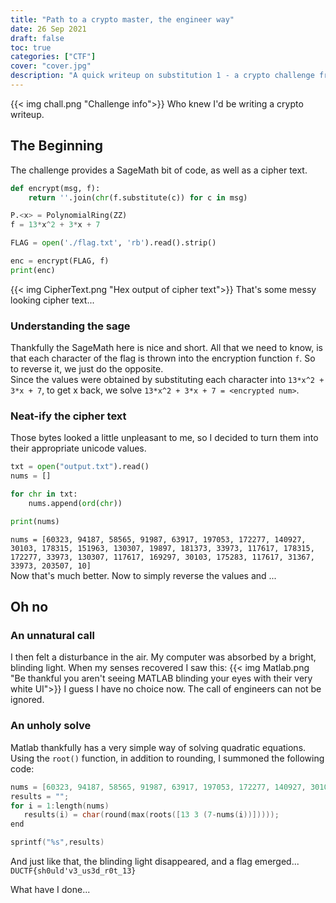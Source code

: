 ```yaml
---
title: "Path to a crypto master, the engineer way"
date: 26 Sep 2021
draft: false
toc: true
categories: ["CTF"]
cover: "cover.jpg"
description: "A quick writeup on substitution 1 - a crypto challenge from DUCTF 2021"
---
```

{{< img chall.png "Challenge info">}}
Who knew I'd be writing a crypto writeup.

## The Beginning
The challenge provides a SageMath bit of code, as well as a cipher text.

```py
def encrypt(msg, f):
    return ''.join(chr(f.substitute(c)) for c in msg)

P.<x> = PolynomialRing(ZZ)
f = 13*x^2 + 3*x + 7

FLAG = open('./flag.txt', 'rb').read().strip()

enc = encrypt(FLAG, f)
print(enc)
```
{{< img CipherText.png "Hex output of cipher text">}}
That's some messy looking cipher text...

### Understanding the sage
Thankfully the SageMath here is nice and short. All that we need to know, is that each character of the flag is thrown into the encryption function `f`. So to reverse it, we just do the opposite.  
Since the values were obtained by substituting each character into `13*x^2 + 3*x + 7`, to get x back, we solve `13*x^2 + 3*x + 7 = <encrypted num>`.

### Neat-ify the cipher text
Those bytes looked a little unpleasant to me, so I decided to turn them into their appropriate unicode values.
```py
txt = open("output.txt").read()
nums = []

for chr in txt:
    nums.append(ord(chr))

print(nums)
```
`nums = [60323, 94187, 58565, 91987, 63917, 197053, 172277, 140927, 30103, 178315, 151963, 130307, 19897, 181373, 33973, 117617, 178315, 172277, 33973, 130307, 117617, 169297, 30103, 175283, 117617, 31367, 33973, 203507, 10]`  
Now that's much better. Now to simply reverse the values and ...
## Oh no
### An unnatural call
I then felt a disturbance in the air. My computer was absorbed by a bright, blinding light. When my senses recovered I saw this:
{{< img Matlab.png "Be thankful you aren't seeing MATLAB blinding your eyes with their very white UI">}}
I guess I have no choice now. The call of engineers can not be ignored.

### An unholy solve  
Matlab thankfully has a very simple way of solving quadratic equations. Using the `root()` function, in addition to rounding, I summoned the following code:  
```C
nums = [60323, 94187, 58565, 91987, 63917, 197053, 172277, 140927, 30103, 178315, 151963, 130307, 19897, 181373, 33973, 117617, 178315, 172277, 33973, 130307, 117617, 169297, 30103, 175283, 117617, 31367, 33973, 203507, 10];
results = "";
for i = 1:length(nums)
   results(i) = char(round(max(roots([13 3 (7-nums(i))]))));
end

sprintf("%s",results)
```

And just like that, the blinding light disappeared, and a flag emerged...
`DUCTF{sh0uld'v3_us3d_r0t_13}`  

What have I done...
